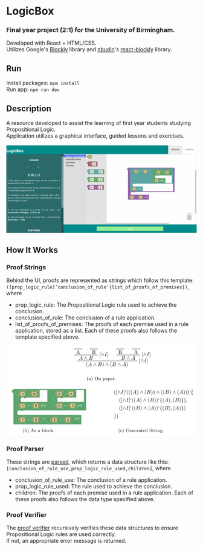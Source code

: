 # LogicBox
### Final year project (2:1) for the University of Birmingham.

Developed with React + HTML/CSS.<br>
Utilizes Google's [Blockly](https://github.com/google/blockly) library and [nbudin](https://github.com/nbudin)'s [react-blockly](https://github.com/nbudin/react-blockly) library.

## Run
Install packages: `npm install`<br>
Run app: `npm run dev`

## Description
A resource developed to assist the learning of first year students studying Propositional Logic.<br>
Application utilizes a graphical interface, guided lessons and exercises.<br>
<br>
![The user interface of LogicBox](LogicBox.png "LogicBox UI")<br>

## How It Works
### Proof Strings
Behind the UI, proofs are represented as strings which follow this template:<br>
`([prop_logic_rule]‘conclusion_of_rule‘{list_of_proofs_of_premises})`, where<br>
<ul>
  <li>prop_logic_rule: The Propositional Logic rule used to achieve the conclusion.</li>
  <li>conclusion_of_rule: The conclusion of a rule application.</li>
  <li>list_of_proofs_of_premises: The proofs of each premise used in a rule
      application, stored as a list. Each of these proofs also follows the template
      specified above.</li>
</ul>

![An example of a proof in LogicBox](logicbox_example.png "LogicBox Proof Example")

### Proof Parser
These strings are [parsed](https://github.com/JasonP2002/logicbox/blob/c533138ba78a30b968c7101cd4a340e9371277b0/src/utils/ProofParser.js), which returns a data structure like this:<br>
`[conclusion_of_rule_use,prop_logic_rule_used,children]`, where<br>
<ul>
  <li>conclusion_of_rule_use: The conclusion of a rule application.</li>
  <li>prop_logic_rule_used: The rule used to achieve the conclusion.</li>
  <li>children: The proofs of each premise used in a rule application. Each of
      these proofs also follows the data type specified above.</li>
</ul>

### Proof Verifier
The [proof verifier](https://github.com/JasonP2002/logicbox/blob/c533138ba78a30b968c7101cd4a340e9371277b0/src/utils/ProofVerifier.js) recursively verifies these data structures to ensure Propositional Logic rules are used correctly.<br>
If not, an appropriate error message is returned.
